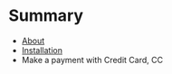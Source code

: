 # Summary

* [About](README.md)
* [Installation](chapter1.md)
* Make a payment with Credit Card, CC

